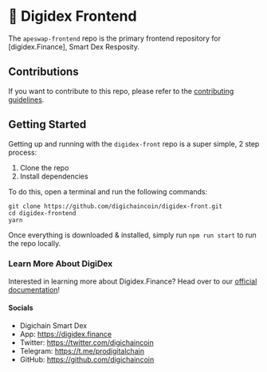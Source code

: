 # 🍌 Digidex Frontend

The `apeswap-frontend` repo is the primary frontend repository for [digidex.Finance], Smart Dex Resposity.

## Contributions

If you want to contribute to this repo, please refer to the [contributing guidelines](./CONTRIBUTING.md).

## Getting Started

Getting up and running with the `digidex-front` repo is a super simple, 2 step process:

1. Clone the repo
2. Install dependencies

To do this, open a terminal and run the following commands:

```
git clone https://github.com/digichaincoin/digidex-front.git
cd digidex-frontend
yarn
```

Once everything is downloaded & installed, simply run `npm run start` to run the repo locally.

### Learn More About DigiDex

Interested in learning more about Digidex.Finance? Head over to our [official documentation](https://digichain.gitbook.io)!

#### Socials

 * Digichain Smart Dex 
 * App:             https://digidex.finance
 * Twitter:         https://twitter.com/digichaincoin
 * Telegram:        https://t.me/prodigitalchain
 * GitHub:          https://github.com/digichaincoin
